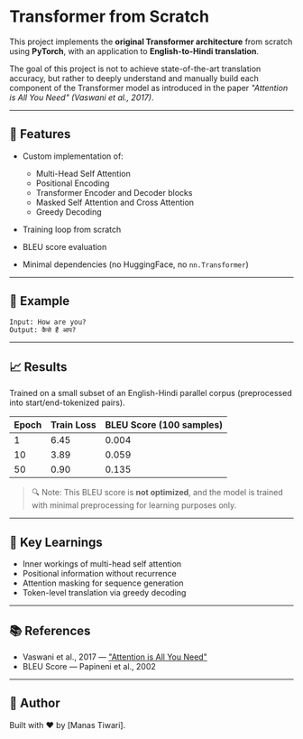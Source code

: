 # Transformer from Scratch

This project implements the **original Transformer architecture** from scratch using **PyTorch**, with an application to **English-to-Hindi translation**.

The goal of this project is not to achieve state-of-the-art translation accuracy, but rather to deeply understand and manually build each component of the Transformer model as introduced in the paper *"Attention is All You Need" (Vaswani et al., 2017)*.

---

## 🚀 Features

* Custom implementation of:

  * Multi-Head Self Attention
  * Positional Encoding
  * Transformer Encoder and Decoder blocks
  * Masked Self Attention and Cross Attention
  * Greedy Decoding
* Training loop from scratch
* BLEU score evaluation
* Minimal dependencies (no HuggingFace, no `nn.Transformer`)

---

## 🧪 Example

```
Input: How are you?
Output: कैसे हैं आप?
```

---

## 📈 Results

Trained on a small subset of an English-Hindi parallel corpus (preprocessed into start/end-tokenized pairs).

| Epoch | Train Loss | BLEU Score (100 samples) |
| ----- | ---------- | ------------------------ |
| 1     | 6.45       | 0.004                    |
| 10    | 3.89       | 0.059                    |
| 50    | 0.90       | 0.135                    |

> 🔍 Note: This BLEU score is **not optimized**, and the model is trained with minimal preprocessing for learning purposes only.

---

## 🧠 Key Learnings

* Inner workings of multi-head self attention
* Positional information without recurrence
* Attention masking for sequence generation
* Token-level translation via greedy decoding

---

## 📚 References

* Vaswani et al., 2017 — ["Attention is All You Need"](https://arxiv.org/abs/1706.03762)
* BLEU Score — Papineni et al., 2002

---


## 👋 Author

Built with ❤️ by \[Manas Tiwari].
